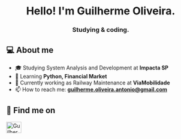 <h1 align="center">Hello! I'm Guilherme Oliveira.</h1>
<h3 align="center">Studying & coding.</h3>

## 💻 About me

- 🎓 Studying System Analysis and Development at **Impacta SP**
- 🌱 Learning **Python, Financial Market**
- 💼 Currently working as Railway Maintenance at **ViaMobilidade**
- 📫 How to reach me: **guilherme.oliveira.antonio@gmail.com**


## 💬 Find me on
<p align="left">
<a href="https://www.linkedin.com/in/guitech/" target="blank"><img align="center" src="https://raw.githubusercontent.com/rahuldkjain/github-profile-readme-generator/master/src/images/icons/Social/linked-in-alt.svg" alt="Guilherme-Linkedin" height="30" width="40" /></a>

</p>
